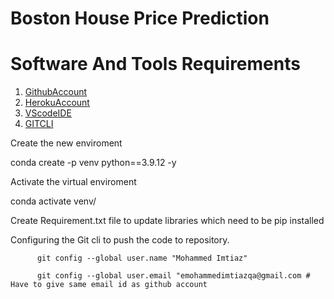 # Boston House Price Prediction

# Software And Tools Requirements

1. [GithubAccount](https://github.com)
2. [HerokuAccount](https://heroku.com)
3. [VScodeIDE](https://code.visualstudio.com/)
4. [GITCLI](https://git-scm.com/book/en/v2/Getting-Started-The-Command-Line)

Create the new enviroment

conda create -p venv python==3.9.12 -y

Activate the virtual enviroment

conda activate venv/

Create Requirement.txt file to update libraries which need to be pip installed

Configuring the Git cli to push the code to repository.

          git config --global user.name "Mohammed Imtiaz"

          git config --global user.email "emohammedimtiazqa@gmail.com # Have to give same email id as github account


